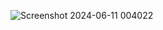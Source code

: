 ![Screenshot 2024-06-11 004022](https://github.com/AbdulrahmanAhmed123/AbdulrahmanAhmed123/assets/95978956/1ac975a7-ba08-4ae0-bd80-8ab420ac2535)
